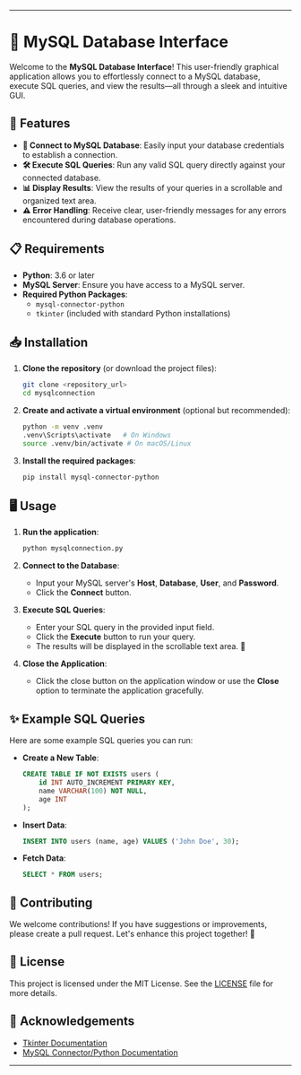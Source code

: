 
---

# 🌟 MySQL Database Interface

Welcome to the **MySQL Database Interface**! This user-friendly graphical application allows you to effortlessly connect to a MySQL database, execute SQL queries, and view the results—all through a sleek and intuitive GUI.

## 🚀 Features

- **🔗 Connect to MySQL Database**: Easily input your database credentials to establish a connection.
- **🛠️ Execute SQL Queries**: Run any valid SQL query directly against your connected database.
- **📊 Display Results**: View the results of your queries in a scrollable and organized text area.
- **⚠️ Error Handling**: Receive clear, user-friendly messages for any errors encountered during database operations.

## 📋 Requirements

- **Python**: 3.6 or later
- **MySQL Server**: Ensure you have access to a MySQL server.
- **Required Python Packages**:
  - `mysql-connector-python`
  - `tkinter` (included with standard Python installations)

## 📥 Installation

1. **Clone the repository** (or download the project files):
   ```bash
   git clone <repository_url>
   cd mysqlconnection
   ```

2. **Create and activate a virtual environment** (optional but recommended):
   ```bash
   python -m venv .venv
   .venv\Scripts\activate   # On Windows
   source .venv/bin/activate # On macOS/Linux
   ```

3. **Install the required packages**:
   ```bash
   pip install mysql-connector-python
   ```

## 🖥️ Usage

1. **Run the application**:
   ```bash
   python mysqlconnection.py
   ```

2. **Connect to the Database**:
   - Input your MySQL server's **Host**, **Database**, **User**, and **Password**.
   - Click the **Connect** button. 

3. **Execute SQL Queries**:
   - Enter your SQL query in the provided input field.
   - Click the **Execute** button to run your query.
   - The results will be displayed in the scrollable text area. 📜

4. **Close the Application**:
   - Click the close button on the application window or use the **Close** option to terminate the application gracefully.

## ✨ Example SQL Queries

Here are some example SQL queries you can run:

- **Create a New Table**:
  ```sql
  CREATE TABLE IF NOT EXISTS users (
      id INT AUTO_INCREMENT PRIMARY KEY,
      name VARCHAR(100) NOT NULL,
      age INT
  );
  ```

- **Insert Data**:
  ```sql
  INSERT INTO users (name, age) VALUES ('John Doe', 30);
  ```

- **Fetch Data**:
  ```sql
  SELECT * FROM users;
  ```

## 🤝 Contributing

We welcome contributions! If you have suggestions or improvements, please create a pull request. Let's enhance this project together! 🌟

## 📝 License

This project is licensed under the MIT License. See the [LICENSE](LICENSE) file for more details.

## 🙏 Acknowledgements

- [Tkinter Documentation](https://docs.python.org/3/library/tkinter.html)
- [MySQL Connector/Python Documentation](https://dev.mysql.com/doc/connector-python/en/)

---
